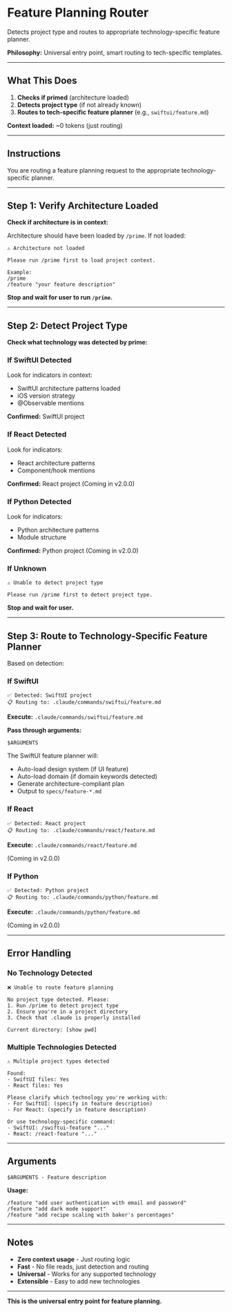 # Feature Planning Router

Detects project type and routes to appropriate technology-specific feature planner.

**Philosophy:** Universal entry point, smart routing to tech-specific templates.

---

## What This Does

1. **Checks if primed** (architecture loaded)
2. **Detects project type** (if not already known)
3. **Routes to tech-specific feature planner** (e.g., `swiftui/feature.md`)

**Context loaded:** ~0 tokens (just routing)

---

## Instructions

You are routing a feature planning request to the appropriate technology-specific planner.

---

## Step 1: Verify Architecture Loaded

**Check if architecture is in context:**

Architecture should have been loaded by `/prime`. If not loaded:
```
⚠️ Architecture not loaded

Please run /prime first to load project context.

Example:
/prime
/feature "your feature description"
```

**Stop and wait for user to run `/prime`.**

---

## Step 2: Detect Project Type

**Check what technology was detected by prime:**

### If SwiftUI Detected

Look for indicators in context:
- SwiftUI architecture patterns loaded
- iOS version strategy
- @Observable mentions

**Confirmed:** SwiftUI project

### If React Detected

Look for indicators:
- React architecture patterns
- Component/hook mentions

**Confirmed:** React project (Coming in v2.0.0)

### If Python Detected

Look for indicators:
- Python architecture patterns
- Module structure

**Confirmed:** Python project (Coming in v2.0.0)

### If Unknown
```
⚠️ Unable to detect project type

Please run /prime first to detect project type.
```

**Stop and wait for user.**

---

## Step 3: Route to Technology-Specific Feature Planner

Based on detection:

### If SwiftUI
```
✅ Detected: SwiftUI project
📋 Routing to: .claude/commands/swiftui/feature.md
```

**Execute:** `.claude/commands/swiftui/feature.md`

**Pass through arguments:**
```
$ARGUMENTS
```

The SwiftUI feature planner will:
- Auto-load design system (if UI feature)
- Auto-load domain (if domain keywords detected)
- Generate architecture-compliant plan
- Output to `specs/feature-*.md`

### If React
```
✅ Detected: React project
📋 Routing to: .claude/commands/react/feature.md
```

**Execute:** `.claude/commands/react/feature.md`

(Coming in v2.0.0)

### If Python
```
✅ Detected: Python project
📋 Routing to: .claude/commands/python/feature.md
```

**Execute:** `.claude/commands/python/feature.md`

(Coming in v2.0.0)

---

## Error Handling

### No Technology Detected
```
❌ Unable to route feature planning

No project type detected. Please:
1. Run /prime to detect project type
2. Ensure you're in a project directory
3. Check that .claude is properly installed

Current directory: [show pwd]
```

### Multiple Technologies Detected
```
⚠️ Multiple project types detected

Found:
- SwiftUI files: Yes
- React files: Yes

Please clarify which technology you're working with:
- For SwiftUI: (specify in feature description)
- For React: (specify in feature description)

Or use technology-specific command:
- SwiftUI: /swiftui-feature "..."
- React: /react-feature "..."
```

---

## Arguments
```
$ARGUMENTS - Feature description
```

**Usage:**
```
/feature "add user authentication with email and password"
/feature "add dark mode support"
/feature "add recipe scaling with baker's percentages"
```

---

## Notes

- **Zero context usage** - Just routing logic
- **Fast** - No file reads, just detection and routing
- **Universal** - Works for any supported technology
- **Extensible** - Easy to add new technologies

---

**This is the universal entry point for feature planning.**